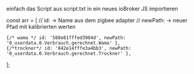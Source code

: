 einfach das Script aus script.txt in ein neues ioBroker JS importieren

const arr = [
    // id: -> Name aus dem zigbee adapter
    // newPath: -> neuer Pfad mit kalibrierten werten
    
    {/* wama */ id: '588e81fffed3904d', newPath: '0_userdata.0.Verbrauch.gerechnet.Wama' },
    {/*trockner*/ id: '842e14fffe3a4bb3', newPath: '0_userdata.0.Verbrauch.gerechnet.Trockner' },
];
